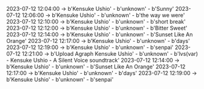 2023-07-12 12:04:00 -> b'Kensuke Ushio' - b'unknown' - b'Sunny'
2023-07-12 12:06:00 -> b'Kensuke Ushio' - b'unknown' - b'the way we were'
2023-07-12 12:10:00 -> b'Kensuke Ushio' - b'unknown' - b'short break'
2023-07-12 12:12:00 -> b'Kensuke Ushio' - b'unknown' - b'Bitter Sweet'
2023-07-12 12:14:00 -> b'Kensuke Ushio' - b'unknown' - b'Sunset Like An Orange'
2023-07-12 12:17:00 -> b'Kensuke Ushio' - b'unknown' - b'days'
2023-07-12 12:19:00 -> b'Kensuke Ushio' - b'unknown' - b'senpai'
2023-07-12 12:21:00 -> b'Upload Agraph Kensuke Ushio' - b'unknown' - b'lvs(var) - Kensuke Ushio - A Silent Voice soundtrack'
2023-07-12 12:14:00 -> b'Kensuke Ushio' - b'unknown' - b'Sunset Like An Orange'
2023-07-12 12:17:00 -> b'Kensuke Ushio' - b'unknown' - b'days'
2023-07-12 12:19:00 -> b'Kensuke Ushio' - b'unknown' - b'senpai'
